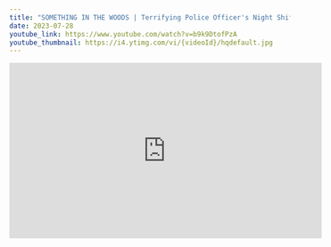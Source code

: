 ```yaml
---
title: "SOMETHING IN THE WOODS | Terrifying Police Officer's Night Shift | Missing Person Mystery"
date: 2023-07-28
youtube_link: https://www.youtube.com/watch?v=b9k9DtofPzA
youtube_thumbnail: https://i4.ytimg.com/vi/{videoId}/hqdefault.jpg
---
```

<iframe width="560" height="315" src="https://www.youtube.com/embed/b9k9DtofPzA" title="SOMETHING IN THE WOODS | Terrifying Police Officer's Night Shift | Missing Person Mystery" frameborder="0" allow="accelerometer; autoplay; clipboard-write; encrypted-media; gyroscope; picture-in-picture; web-share" allowfullscreen></iframe>
